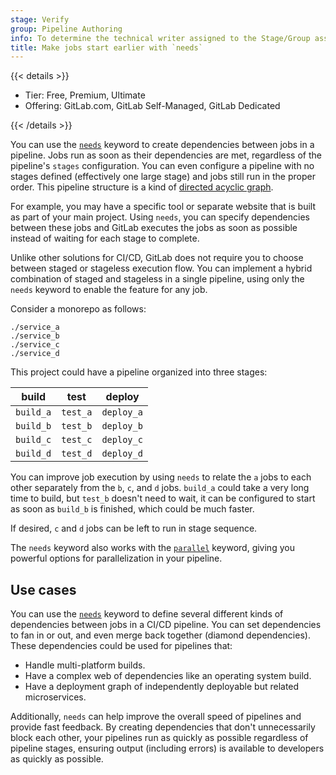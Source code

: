 ```yaml
---
stage: Verify
group: Pipeline Authoring
info: To determine the technical writer assigned to the Stage/Group associated with this page, see https://handbook.gitlab.com/handbook/product/ux/technical-writing/#assignments
title: Make jobs start earlier with `needs`
---
```


{{< details >}}

- Tier: Free, Premium, Ultimate
- Offering: GitLab.com, GitLab Self-Managed, GitLab Dedicated

{{< /details >}}

You can use the [`needs`](_index.md#needs) keyword to create dependencies between jobs
in a pipeline. Jobs run as soon as their dependencies are met, regardless of the pipeline's `stages`
configuration. You can even configure a pipeline with no stages defined (effectively one large stage)
and jobs still run in the proper order. This pipeline structure is a kind of
[directed acyclic graph](https://en.wikipedia.org/wiki/Directed_acyclic_graph).

For example, you may have a specific tool or separate website that is built
as part of your main project. Using `needs`, you can specify dependencies between
these jobs and GitLab executes the jobs as soon as possible instead of waiting
for each stage to complete.

Unlike other solutions for CI/CD, GitLab does not require you to choose between staged
or stageless execution flow. You can implement a hybrid combination of staged and stageless
in a single pipeline, using only the `needs` keyword to enable the feature for any job.

Consider a monorepo as follows:

```plaintext
./service_a
./service_b
./service_c
./service_d
```

This project could have a pipeline organized into three stages:

| build     | test     | deploy |
|-----------|----------|--------|
| `build_a` | `test_a` | `deploy_a` |
| `build_b` | `test_b` | `deploy_b` |
| `build_c` | `test_c` | `deploy_c` |
| `build_d` | `test_d` | `deploy_d` |

You can improve job execution by using `needs` to relate the `a` jobs to each other
separately from the `b`, `c`, and `d` jobs. `build_a` could take a very long time to build,
but `test_b` doesn't need to wait, it can be configured to start as soon as `build_b` is finished,
which could be much faster.

If desired, `c` and `d` jobs can be left to run in stage sequence.

The `needs` keyword also works with the [`parallel`](_index.md#parallel) keyword,
giving you powerful options for parallelization in your pipeline.

## Use cases

You can use the [`needs`](_index.md#needs) keyword to define several different kinds of
dependencies between jobs in a CI/CD pipeline. You can set dependencies to fan in or out,
and even merge back together (diamond dependencies). These dependencies could be used for
pipelines that:

- Handle multi-platform builds.
- Have a complex web of dependencies like an operating system build.
- Have a deployment graph of independently deployable but related microservices.

Additionally, `needs` can help improve the overall speed of pipelines and provide fast feedback.
By creating dependencies that don't unnecessarily
block each other, your pipelines run as quickly as possible regardless of
pipeline stages, ensuring output (including errors) is available to developers
as quickly as possible.
